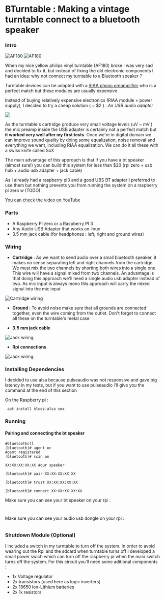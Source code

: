 # BTurntable : Making a vintage turntable connect to a bluetooth speaker


### Intro
 ![AF180](images/af180-0.jpg)
 ![AF180](images/af180-1.jpg)

When my nice yellow philips vinyl turntable (AF180) broke I was very sad and decided to fix it, but instead of fixing the old electronic components I had an idea: why not connect my turntable to a Bluetooth speaker ? 

Turntable devices can be adapted with a [RIAA phono preamplifier](http://sound.whsites.net/project06.htm)  who is a perfect match but these modules are usually expensive

Instead of buying relatively expensive electronics (RIAA module + power supply), I decided to try a cheap solution  ( ~ $2 ) : *An USB audio adapter*

![](images/usb_audio_adapter.jpg)

As the turntable's cartridge produce very small voltage levels (uV ~ mV ) the mic preamp inside the USB adapter is certainly not a perfect match but **it worked very well after my first tests**.
Once we're in digital domain we can improve sound quality by doing some equalization,  noise removal and everything we want, including RIAA equalization. We can do it all these with a swiss knife called SoX

The main advantage of this approach is that if you have a bt speaker (almost sure!) you can build this system for less than $20 (rpi zero + usb hub + audio usb adapter + jack cable)

As I already had a raspberry pi3 and a good UBS BT adapter I preferred to use them but nothing prevents you from running the system on a raspberry pi zero w (TODO)

[You can check the video on YouTube](youtube.com)


### Parts

* A Raspberry PI zero or a Raspberry PI 3
* Any Audio USB Adapter that works on linux
* 3.5 mm jack cable (for headphones : left, right and ground wires)

### Wiring

 * **Cartridge** : As we want to send audio over a small bluetooth speaker, it makes no sense separating left and right channels from the cartridge. We must mix the two channels by shorting both wires into a single one. This wire will have a signal mixed from two channels. An advantage is that doing this approach we'll need a single audio usb adapter instead of two. As mic input is always mono this approach will carry the mixed signal into the mic input

 ![Cartridge wiring](images/cartridge_wiring.png)

 * **Ground** : To avoid noise make sure that all grounds are connected together, even the wire coming from the outlet. Don't forget to connect all these on the turntable's metal case

 * **3.5 mm jack cable**

 ![Jack wiring](images/jack_cable.jpg)


 * **Rpi connections**

 ![Jack wiring](images/rpi_connections.jpg)



### Installing Dependencies

I decided to use alsa because pulseaudio was not responsive and gave big latency in my tests, but if you want to use pulseaudio i'll give you the command at the end of this section

On the Raspberry pi : 
``` 
 apt install bluez-alsa sox
```

### Running 

#### Pairing and connecting the bt speaker 

```
#bluetoothctl
[bluetooth]# agent on
Agent registered
[bluetooth]# scan on

XX:XX:XX:XX:XX #our speaker 

[bluetooth]# pair XX:XX:XX:XX:XX

[bluetooth]# trust XX:XX:XX:XX:XX

[bluetooth]# connect XX:XX:XX:XX:XX

``` 


Make sure you can see your bt speaker on your rpi :
``` 
 
``` 


Make sure you can see your audio usb dongle on your rpi :
``` 

``` 




### Shutdown Module (Optional)

 I included a switch in my turntable to turn off the system. In order to avoid wearing out the Rpi and the sdcard when turntable turns off I developed a small power swich which can turn off the raspberry pi when the main switch turns off the system. For this circuit you'll need some aditional components :
 * 1x Voltage regulator
 * 2x transistors (used here as logic inverters)
 * 2x 18650 ion-Lithium batteries
 * 2x 1k resistors 





 

